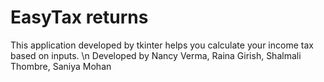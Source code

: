 # EasyTax returns
This application developed by tkinter helps you calculate your income tax based on inputs. \n
Developed by Nancy Verma, Raina Girish, Shalmali Thombre, Saniya Mohan
